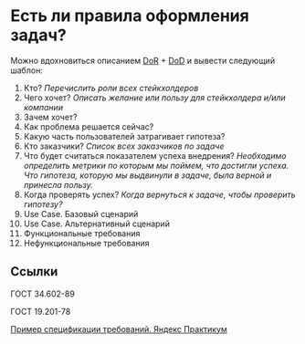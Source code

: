 # Есть ли правила оформления задач?

Можно вдохновиться описанием [DoR](../develop/dor.md) + [DoD](../develop/dod.md) и вывести следующий шаблон:

1. Кто? *Перечислить роли всех стейкхолдеров*
2. Чего хочет? *Описать желание или пользу для стейкхолдера и/или компании*
3. Зачем хочет?
4. Как проблема решается сейчас?
5. Какую часть пользователей затрагивает гипотеза?
6. Кто заказчики? *Список всех заказчиков по задаче*
7. Что будет считаться показателем успеха внедрения? *Необходимо определить метрики по которым мы поймем, что достигли успеха. Что гипотеза, которую мы выдвинули в задаче, была верной и принесла пользу.*
8. Когда проверять успех? *Когда вернуться к задаче, чтобы проверить гипотезу?*
9. Use Case. Базовый сценарий
10. Use Case. Альтернативный сценарий
11. Функциональные требования
12. Нефункциональные требования

## Ссылки
ГОСТ 34.602-89

ГОСТ 19.201-78

[Пример спецификации требований. Яндекс Практикум](attachments/Example.%20Specification%20of%20requirements.doc)